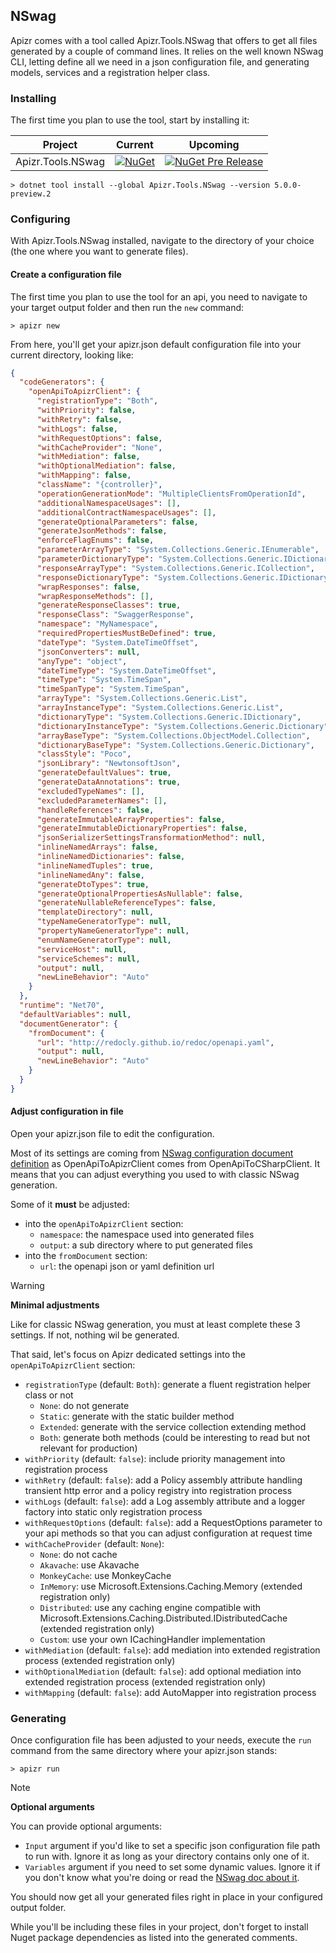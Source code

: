 ﻿## NSwag

Apizr comes with a tool called Apizr.Tools.NSwag that offers to get all files generated by a couple of command lines.
It relies on the well known NSwag CLI, letting define all we need in a json configuration file, and generating models, services and a registration helper class.

### Installing

The first time you plan to use the tool, start by installing it:

|Project|Current|Upcoming|
|-------|-----|-----|
|Apizr.Tools.NSwag|[![NuGet](https://img.shields.io/nuget/v/Apizr.Tools.NSwag.svg)](https://www.nuget.org/packages/Apizr.Tools.NSwag/)|[![NuGet Pre Release](https://img.shields.io/nuget/vpre/Apizr.Tools.NSwag.svg)](https://www.nuget.org/packages/Apizr.Tools.NSwag/)|

```console
> dotnet tool install --global Apizr.Tools.NSwag --version 5.0.0-preview.2
```

### Configuring

With Apizr.Tools.NSwag installed, navigate to the directory of your choice (the one where you want to generate files).

#### Create a configuration file

The first time you plan to use the tool for an api, you need to navigate to your target output folder and then run the ```new``` command:

```console
> apizr new
```

From here, you'll get your apizr.json default configuration file into your current directory, looking like:

```json
{
  "codeGenerators": {
    "openApiToApizrClient": {
      "registrationType": "Both",
      "withPriority": false,
      "withRetry": false,
      "withLogs": false,
      "withRequestOptions": false,
      "withCacheProvider": "None",
      "withMediation": false,
      "withOptionalMediation": false,
      "withMapping": false,
      "className": "{controller}",
      "operationGenerationMode": "MultipleClientsFromOperationId",
      "additionalNamespaceUsages": [],
      "additionalContractNamespaceUsages": [],
      "generateOptionalParameters": false,
      "generateJsonMethods": false,
      "enforceFlagEnums": false,
      "parameterArrayType": "System.Collections.Generic.IEnumerable",
      "parameterDictionaryType": "System.Collections.Generic.IDictionary",
      "responseArrayType": "System.Collections.Generic.ICollection",
      "responseDictionaryType": "System.Collections.Generic.IDictionary",
      "wrapResponses": false,
      "wrapResponseMethods": [],
      "generateResponseClasses": true,
      "responseClass": "SwaggerResponse",
      "namespace": "MyNamespace",
      "requiredPropertiesMustBeDefined": true,
      "dateType": "System.DateTimeOffset",
      "jsonConverters": null,
      "anyType": "object",
      "dateTimeType": "System.DateTimeOffset",
      "timeType": "System.TimeSpan",
      "timeSpanType": "System.TimeSpan",
      "arrayType": "System.Collections.Generic.List",
      "arrayInstanceType": "System.Collections.Generic.List",
      "dictionaryType": "System.Collections.Generic.IDictionary",
      "dictionaryInstanceType": "System.Collections.Generic.Dictionary",
      "arrayBaseType": "System.Collections.ObjectModel.Collection",
      "dictionaryBaseType": "System.Collections.Generic.Dictionary",
      "classStyle": "Poco",
      "jsonLibrary": "NewtonsoftJson",
      "generateDefaultValues": true,
      "generateDataAnnotations": true,
      "excludedTypeNames": [],
      "excludedParameterNames": [],
      "handleReferences": false,
      "generateImmutableArrayProperties": false,
      "generateImmutableDictionaryProperties": false,
      "jsonSerializerSettingsTransformationMethod": null,
      "inlineNamedArrays": false,
      "inlineNamedDictionaries": false,
      "inlineNamedTuples": true,
      "inlineNamedAny": false,
      "generateDtoTypes": true,
      "generateOptionalPropertiesAsNullable": false,
      "generateNullableReferenceTypes": false,
      "templateDirectory": null,
      "typeNameGeneratorType": null,
      "propertyNameGeneratorType": null,
      "enumNameGeneratorType": null,
      "serviceHost": null,
      "serviceSchemes": null,
      "output": null,
      "newLineBehavior": "Auto"
    }
  },
  "runtime": "Net70",
  "defaultVariables": null,
  "documentGenerator": {
    "fromDocument": {
      "url": "http://redocly.github.io/redoc/openapi.yaml",
      "output": null,
      "newLineBehavior": "Auto"
    }
  }
}
```

#### Adjust configuration in file

Open your apizr.json file to edit the configuration.

Most of its settings are coming from [NSwag configuration document definition](https://github.com/RicoSuter/NSwag/wiki/NSwag-Configuration-Document) as OpenApiToApizrClient comes from OpenApiToCSharpClient.
It means that you can adjust everything you used to with classic NSwag generation.

Some of it **must** be adjusted:
- into the ```openApiToApizrClient``` section:
  - ```namespace```: the namespace used into generated files
  - ```output```: a sub directory where to put generated files
- into the ```fromDocument``` section:
  - ```url```: the openapi json or yaml definition url

>[!WARNING]
>
>**Minimal adjustments**
>
>Like for classic NSwag generation, you must at least complete these 3 settings. If not, nothing wil be generated.

That said, let's focus on Apizr dedicated settings into the ```openApiToApizrClient``` section:
- ```registrationType``` (default: ```Both```): generate a fluent registration helper class or not
  - ```None```: do not generate
  - ```Static```: generate with the static builder method
  - ```Extended```: generate with the service collection extending method
  - ```Both```: generate both methods (could be interesting to read but not relevant for production)
- ```withPriority``` (default: ```false```): include priority management into registration process
- ```withRetry``` (default: ```false```): add a Policy assembly attribute handling transient http error and a policy registry into registration process
- ```withLogs``` (default: ```false```): add a Log assembly attribute and a logger factory into static only registration process
- ```withRequestOptions``` (default: ```false```): add a RequestOptions parameter to your api methods so that you can adjust configuration at request time
- ```withCacheProvider``` (default: ```None```): 
  - ```None```: do not cache
  - ```Akavache```: use Akavache
  - ```MonkeyCache```: use MonkeyCache
  - ```InMemory```: use Microsoft.Extensions.Caching.Memory (extended registration only)
  - ```Distributed```: use any caching engine compatible with Microsoft.Extensions.Caching.Distributed.IDistributedCache (extended registration only)
  - ```Custom```: use your own ICachingHandler implementation
- ```withMediation``` (default: ```false```): add mediation into extended registration process (extended registration only)
- ```withOptionalMediation``` (default: ```false```): add optional mediation into extended registration process (extended registration only)
- ```withMapping``` (default: ```false```): add AutoMapper into registration process

### Generating

Once configuration file has been adjusted to your needs, execute the ```run``` command from the same directory where your apizr.json stands:

```console
> apizr run
```

>[!NOTE]
>
>**Optional arguments**
>
> You can provide optional arguments:
> - ```Input``` argument if you'd like to set a specific json configuration file path to run with. Ignore it as long as your directory contains only one of it. 
> - ```Variables``` argument if you need to set some dynamic values. Ignore it if you don't know what you're doing or read the [NSwag doc about it](https://github.com/RicoSuter/NSwag/wiki/CommandLine#document-variables).

You should now get all your generated files right in place in your configured output folder.

While you'll be including these files in your project, don't forget to install Nuget package dependencies as listed into the generated comments.